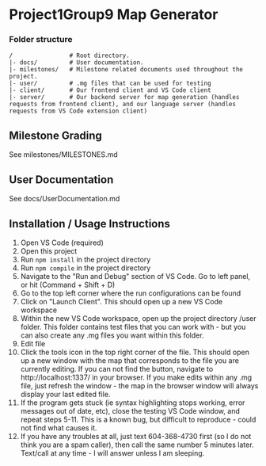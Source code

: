 # Project1Group9 Map Generator

### Folder structure

```
/                # Root directory.
|- docs/         # User documentation.
|- milestones/   # Milestone related documents used throughout the project.
|- user/         # .mg files that can be used for testing
|- client/       # Our frontend client and VS Code client
|- server/       # Our backend server for map generation (handles requests from frontend client), and our language server (handles requests from VS Code extension client)
```

## Milestone Grading

See milestones/MILESTONES.md

## User Documentation

See docs/UserDocumentation.md

## Installation / Usage Instructions

1. Open VS Code (required)
2. Open this project
3. Run `npm install` in the project directory
4. Run `npm compile` in the project directory
5. Navigate to the "Run and Debug" section of VS Code. Go to left panel, or hit (Command + Shift + D)
6. Go to the top left corner where the run configurations can be found
7. Click on "Launch Client". This should open up a new VS Code workspace
8. Within the new VS Code workspace, open up the project directory /user folder. This folder contains test files that you can work with - but you can also create any .mg files you want within this folder.
9. Edit file
10. Click the tools icon in the top right corner of the file. This should open up a new window with the map that corresponds to the file you are currently editing. If you can not find the button, navigate to http://localhost:1337/ in your browser. If you make edits within any .mg file, just refresh the window - the map in the browser window will always display your last edited file.
11. If the program gets stuck (ie syntax highlighting stops working, error messages out of date, etc), close the testing VS Code window, and repeat steps 5-11. This is a known bug, but difficult to reproduce - could not find what causes it.
12. If you have any troubles at all, just text 604-368-4730 first (so I do not think you are a spam caller), then call the same number 5 minutes later. Text/call at any time - I will answer unless I am sleeping.
